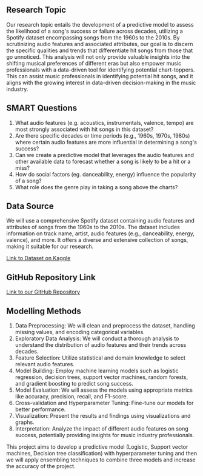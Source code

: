 

## Research Topic

Our research topic entails the development of a predictive model to assess the likelihood of a song's success or failure across decades, utilizing a Spotify dataset encompassing songs from the 1960s to the 2010s. By scrutinizing audio features and associated attributes, our goal is to discern the specific qualities and trends that differentiate hit songs from those that go unnoticed. This analysis will not only provide valuable insights into the shifting musical preferences of different eras but also empower music professionals with a data-driven tool for identifying potential chart-toppers. This can assist music professionals in identifying potential hit songs, and it aligns with the growing interest in data-driven decision-making in the music industry.

## SMART Questions

1. What audio features (e.g. acoustics, instrumentals, valence, tempo) are most strongly associated with hit songs in this dataset?
2. Are there specific decades or time periods (e.g., 1960s, 1970s, 1980s) where certain audio features are more influential in determining a song's success?
3. Can we create a predictive model that leverages the audio features and other available data to forecast whether a song is likely to be a hit or a miss?
4. How do social factors (eg. danceability, energy) influence the popularity of a song?
5. What role does the genre play in taking a song above the charts?

## Data Source

We will use a comprehensive Spotify dataset containing audio features and attributes of songs from the 1960s to the 2010s. The dataset includes information on track name, artist, audio features (e.g., danceability, energy, valence), and more. It offers a diverse and extensive collection of songs, making it suitable for our research.

[Link to Dataset on Kaggle](https://www.kaggle.com/datasets/theoverman/the-spotify-hit-predictor-dataset?select=dataset-of-00s.csv)

## GitHub Repository Link

[Link to our GitHub Repository](https://github.com/AshwinMuthuraman/Team4Project_DATS6103_10)

## Modelling Methods

1. Data Preprocessing: We will clean and preprocess the dataset, handling missing values, and encoding categorical variables.
2. Exploratory Data Analysis: We will conduct a thorough analysis to understand the distribution of audio features and their trends across decades.
3. Feature Selection: Utilize statistical and domain knowledge to select relevant audio features.
4. Model Building: Employ machine learning models such as logistic regression, decision trees, support vector machines, random forests, and gradient boosting to predict song success.
5. Model Evaluation: We will assess the models using appropriate metrics like accuracy, precision, recall, and F1-score.
6. Cross-validation and Hyperparameter Tuning: Fine-tune our models for better performance.
7. Visualization: Present the results and findings using visualizations and graphs.
8. Interpretation: Analyze the impact of different audio features on song success, potentially providing insights for music industry professionals.

This project aims to develop a predictive model (Logistic, Support vector machines, Decision tree classification) with hyperparameter tuning and then we will apply ensembling techniques to combine three models and increase the accuracy of the project. 
